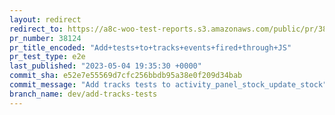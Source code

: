 ```yaml
---
layout: redirect
redirect_to: https://a8c-woo-test-reports.s3.amazonaws.com/public/pr/38124/e2e/index.html
pr_number: 38124
pr_title_encoded: "Add+tests+to+tracks+events+fired+through+JS"
pr_test_type: e2e
last_published: "2023-05-04 19:35:30 +0000"
commit_sha: e52e7e55569d7cfc256bbdb95a38e0f209d34bab
commit_message: "Add tracks tests to activity_panel_stock_update_stock"
branch_name: dev/add-tracks-tests
---
```


